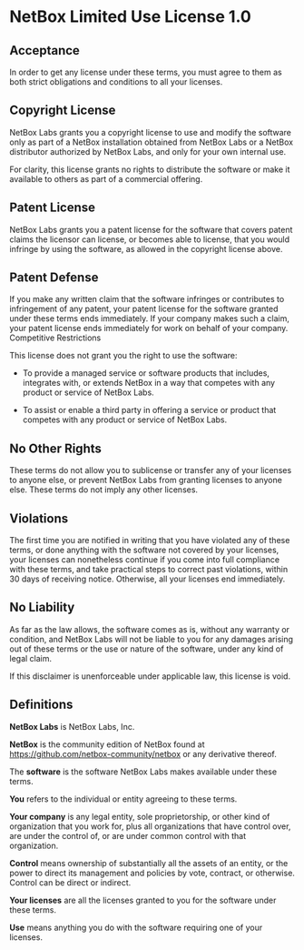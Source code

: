 # NetBox Limited Use License 1.0

## Acceptance

In order to get any license under these terms, you must agree to them as
both strict obligations and conditions to all your licenses.

## Copyright License

NetBox Labs grants you a copyright license to use and modify the software
only as part of a NetBox installation obtained from NetBox Labs or a NetBox
distributor authorized by NetBox Labs, and only for your own internal use.

For clarity, this license grants no rights to distribute the software or
make it available to others as part of a commercial offering.

## Patent License

NetBox Labs grants you a patent license for the software that covers patent
claims the licensor can license, or becomes able to license, that you would
infringe by using the software, as allowed in the copyright license above.

## Patent Defense

If you make any written claim that the software infringes or contributes to
infringement of any patent, your patent license for the software granted
under these terms ends immediately. If your company makes such a claim,
your patent license ends immediately for work on behalf of your company.
Competitive Restrictions

This license does not grant you the right to use the software:

- To provide a managed service or software products that includes, integrates
  with, or extends NetBox in a way that competes with any product or service
  of NetBox Labs.

- To assist or enable a third party in offering a service or product that
  competes with any product or service of NetBox Labs.

## No Other Rights

These terms do not allow you to sublicense or transfer any of your licenses
to anyone else, or prevent NetBox Labs from granting licenses to anyone else.
These terms do not imply any other licenses.

## Violations

The first time you are notified in writing that you have violated any of
these terms, or done anything with the software not covered by your licenses,
your licenses can nonetheless continue if you come into full compliance with
these terms, and take practical steps to correct past violations, within 30
days of receiving notice.  Otherwise, all your licenses end immediately.

## No Liability

As far as the law allows, the software comes as is, without any warranty or
condition, and NetBox Labs will not be liable to you for any damages arising
out of these terms or the use or nature of the software, under any kind of
legal claim.

If this disclaimer is unenforceable under applicable law, this license is void.

## Definitions

**NetBox Labs** is NetBox Labs, Inc.

**NetBox** is the community edition of NetBox found at
<https://github.com/netbox-community/netbox> or any derivative thereof.

The **software** is the software NetBox Labs makes available under these terms.

**You** refers to the individual or entity agreeing to these terms.

**Your company** is any legal entity, sole proprietorship, or other kind of
organization that you work for, plus all organizations that have control over,
are under the control of, or are under common control with that organization.

**Control** means ownership of substantially all the assets of an entity,
or the power to direct its management and policies by vote, contract, or
otherwise. Control can be direct or indirect.

**Your licenses** are all the licenses granted to you for the software under
these terms.

**Use** means anything you do with the software requiring one of your licenses.